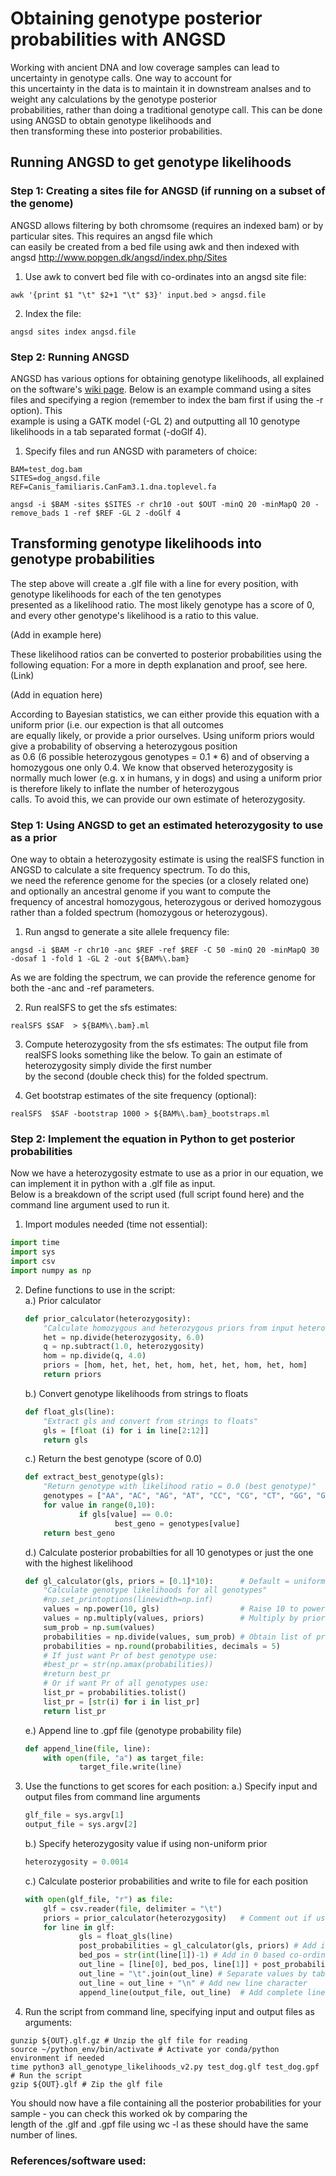 # Obtaining genotype posterior probabilities with ANGSD

Working with ancient DNA and low coverage samples can lead to uncertainty in genotype calls. One way to account for  
this uncertainty in the data is to maintain it in downstream analses and to weight any calculations by the genotype posterior  
probabilities, rather than doing a traditional genotype call. This can be done using ANGSD to obtain genotype likelihoods and  
then transforming these into posterior probabilities.

## Running ANGSD to get genotype likelihoods

### Step 1: Creating a sites file for ANGSD (if running on a subset of the genome)

ANGSD allows filtering by both chromsome (requires an indexed bam) or by particular sites. This requires an angsd file which  
can easily be created from a bed file using awk and then indexed with angsd http://www.popgen.dk/angsd/index.php/Sites 

1. Use awk to convert bed file with co-ordinates into an angsd site file:
```linux
awk '{print $1 "\t" $2+1 "\t" $3}' input.bed > angsd.file
```
2. Index the file:
```linux
angsd sites index angsd.file
```

### Step 2: Running ANGSD

ANGSD has various options for obtaining genotype likelihoods, all explained on the software's [wiki page](http://www.popgen.dk/angsd/index.php/Genotype_Likelihoods). Below is 
an example command using a sites files and specifying a region (remember to index the bam first if using the -r option). This  
example is using a GATK model (-GL 2) and outputting all 10 genotype likelihoods in a tab separated format (-doGlf 4).

1. Specify files and run ANGSD with parameters of choice:
```linux
BAM=test_dog.bam
SITES=dog_angsd.file
REF=Canis_familiaris.CanFam3.1.dna.toplevel.fa 

angsd -i $BAM -sites $SITES -r chr10 -out $OUT -minQ 20 -minMapQ 20 -remove_bads 1 -ref $REF -GL 2 -doGlf 4
```

## Transforming genotype likelihoods into genotype probabilities

The step above will create a .glf file with a line for every position, with genotype likelihoods for each of the ten genotypes  
presented as a likelihood ratio. The most likely genotype has a score of 0, and every other genotype's likelihood is a ratio
to this value. 

(Add in example here)

These likelihood ratios can be converted to posterior probabilities using the following equation: 
For a more in depth explanation and proof, see here. (Link)

(Add in equation here)

According to Bayesian statistics, we can either provide this equation with a uniform prior (i.e. our expection is that all outcomes  
are equally likely, or provide a prior ourselves. Using uniform priors would give a probability of observing a heterozygous position  
as 0.6 (6 possible heterozygous genotypes = 0.1 * 6) and of observing a homozygous one only 0.4. We know that observed heterozygosity 
is normally much lower (e.g. x in humans, y in dogs) and using a uniform prior is therefore likely to inflate the number of heterozygous  
calls. To avoid this, we can provide our own estimate of heterozygosity. 

### Step 1: Using ANGSD to get an estimated heterozygosity to use as a prior

One way to obtain a heterozygosity estimate is using the realSFS function in ANGSD to calculate a site frequency spectrum. To do this,  
we need the reference genome for the species (or a closely related one) and optionally an ancestral genome if you want to compute the  
frequency of ancestral homozygous, heterozygous or derived homozygous rather than a folded spectrum (homozygous or heterozygous). 

1. Run angsd to generate a site allele frequency file:
```linux
angsd -i $BAM -r chr10 -anc $REF -ref $REF -C 50 -minQ 20 -minMapQ 30 -dosaf 1 -fold 1 -GL 2 -out ${BAM%\.bam}
```  
   As we are folding the spectrum, we can provide the reference genome for both the -anc and -ref parameters.  

2. Run realSFS to get the sfs estimates:
```linux
realSFS $SAF  > ${BAM%\.bam}.ml
```
3. Compute heterozygosity from the sfs estimates:
The output file from realSFS looks something like the below. To gain an estimate of heterozygosity simply divide the first number  
by the second (double check this) for the folded spectrum.

4. Get bootstrap estimates of the site frequency (optional):
```linux
realSFS  $SAF -bootstrap 1000 > ${BAM%\.bam}_bootstraps.ml
```
### Step 2: Implement the equation in Python to get posterior probabilities

Now we have a heterozygosity estmate to use as a prior in our equation, we can implement it in python with a .glf file as input.  
Below is a breakdown of the script used (full script found here) and the command line argument used to run it. 

1. Import modules needed (time not essential):
```python
import time
import sys
import csv
import numpy as np
```
2. Define functions to use in the script:  
    a.) Prior calculator
    ```python
    def prior_calculator(heterozygosity):
        "Calculate homozygous and heterozygous priors from input heterozygosity value"
        het = np.divide(heterozygosity, 6.0)
        q = np.subtract(1.0, heterozygosity)
        hom = np.divide(q, 4.0)
        priors = [hom, het, het, het, hom, het, het, hom, het, hom]
        return priors
    ```
    b.) Convert genotype likelihoods from strings to floats
    ```python
    def float_gls(line):
        "Extract gls and convert from strings to floats"
        gls = [float (i) for i in line[2:12]]
        return gls
    ```
    c.) Return the best genotype (score of 0.0)
    ```python
    def extract_best_genotype(gls):
        "Return genotype with likelihood ratio = 0.0 (best genotype)"
        genotypes = ["AA", "AC", "AG", "AT", "CC", "CG", "CT", "GG", "GT", "TT"] 
        for value in range(0,10):
                if gls[value] == 0.0:
                        best_geno = genotypes[value]
        return best_geno
    ```
    d.) Calculate posterior probabilties for all 10 genotypes or just the one with the highest likelihood
    ```python
    def gl_calculator(gls, priors = [0.1]*10):      # Default = uniform prior
        "Calculate genotype likelihoods for all genotypes"
        #np.set_printoptions(linewidth=np.inf)
        values = np.power(10, gls)                  # Raise 10 to power of gls
        values = np.multiply(values, priors)        # Multiply by prior
        sum_prob = np.sum(values)
        probabilities = np.divide(values, sum_prob) # Obtain list of probabilities by value/sum_prob
        probabilities = np.round(probabilities, decimals = 5)
        # If just want Pr of best genotype use:
        #best_pr = str(np.amax(probabilities))
        #return best_pr
        # Or if want Pr of all genotypes use:
        list_pr = probabilities.tolist()
        list_pr = [str(i) for i in list_pr]
        return list_pr
    ```
    e.) Append line to .gpf file (genotype probability file)
    ```python
    def append_line(file, line):
        with open(file, "a") as target_file:
                target_file.write(line)
    ```
3.  Use the functions to get scores for each position:
    a.) Specify input and output files from command line arguments
    ```python
    glf_file = sys.argv[1]
    output_file = sys.argv[2]
    ```
    b.) Specify heterozygosity value if using non-uniform prior
    ```python
    heterozygosity = 0.0014
    ```
    c.) Calculate posterior probabilities and write to file for each position
    ```python
    with open(glf_file, "r") as file:
        glf = csv.reader(file, delimiter = "\t")
        priors = prior_calculator(heterozygosity)   # Comment out if using uniform prior
        for line in glf:
                gls = float_gls(line)
                post_probabilities = gl_calculator(gls, priors) # Add in priors if not uniform; if uniform just provide gls
                bed_pos = str(int(line[1])-1) # Add in 0 based co-ordinate to convert to bed file
                out_line = [line[0], bed_pos, line[1]] + post_probabilities  
                out_line = "\t".join(out_line) # Separate values by tabs
                out_line = out_line + "\n" # Add new line character
                append_line(output_file, out_line)  # Add complete line to out file

    ```
 4. Run the script from command line, specifying input and output files as arguments:
 ```linux
 gunzip ${OUT}.glf.gz # Unzip the glf file for reading
 source ~/python_env/bin/activate # Activate yor conda/python environment if needed
 time python3 all_genotype_likelihoods_v2.py test_dog.glf test_dog.gpf # Run the script
 gzip ${OUT}.glf # Zip the glf file
 ```
You should now have a file containing all the posterior probabilities for your sample - you can check this worked ok by comparing the  
length of the .glf and .gpf file using wc -l as these should have the same number of lines. 
  
 ### References/software used: 
    
    




